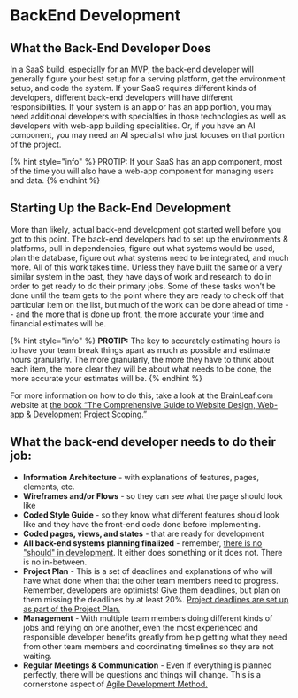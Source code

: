 # BackEnd Development

## What the Back-End Developer Does

In a SaaS build, especially for an MVP, the back-end developer will generally figure your best setup for a serving platform, get the environment setup, and code the system. If your SaaS requires different kinds of developers, different back-end developers will have different responsibilities. If your system is an app or has an app portion, you may need additional developers with specialties in those technologies as well as developers with web-app building specialities. Or, if you have an AI component, you may need an AI specialist who just focuses on that portion of the project.

{% hint style="info" %}
PROTIP: If your SaaS has an app component, most of the time you will also have a web-app component for managing users and data.
{% endhint %}

## Starting Up the Back-End Development

More than likely, actual back-end development got started well before you got to this point. The back-end developers had to set up the environments & platforms, pull in dependencies, figure out what systems would be used, plan the database, figure out what systems need to be integrated, and much more. All of this work takes time. Unless they have built the same or a very similar system in the past, they have days of work and research to do in order to get ready to do their primary jobs. Some of these tasks won’t be done until the team gets to the point where they are ready to check off that particular item on the list, but much of the work can be done ahead of time -- and the more that is done up front, the more accurate your time and financial estimates will be.

{% hint style="info" %}
**PROTIP:** The key to accurately estimating hours is to have your team break things apart as much as possible and estimate hours granularly. The more granularly, the more they have to think about each item, the more clear they will be about what needs to be done, the more accurate your estimates will be.
{% endhint %}

For more information on how to do this, take a look at the BrainLeaf.com website at [the book “The Comprehensive Guide to Website Design, Web-app & Development Project Scoping.”](https://www.brainleaf.com/learn-project-scoping)

## What the back-end developer needs to do their job:

* **Information Architecture** - with explanations of features, pages, elements, etc.
* **Wireframes and/or Flows** - so they can see what the page should look like
* **Coded Style Guide** - so they know what different features should look like and they have the front-end code done before implementing.
* **Coded pages, views, and states** - that are ready for development
* **All back-end systems planning finalized** - remember, [there is no "should" in development](https://www.brainleaf.com/blog/running-a-business/project-scope-and-you/#should). It either does something or it does not. There is no in-between. 
* **Project Plan** - This is a set of deadlines and explanations of who will have what done when that the other team members need to progress. Remember, developers are optimists! Give them deadlines, but plan on them missing the deadlines by at least 20%. [Project deadlines are set up as part of the Project Plan. ](../planning/scope-of-work.md#project-plan)
* **Management** - With multiple team members doing different kinds of jobs and relying on one another, even the most experienced and responsible developer benefits greatly from help getting what they need from other team members and coordinating timelines so they are not waiting.
* **Regular Meetings & Communication** - Even if everything is planned perfectly, there will be questions and things will change. This is a cornerstone aspect of [Agile Development Method.](https://atlassian.com/agile)

